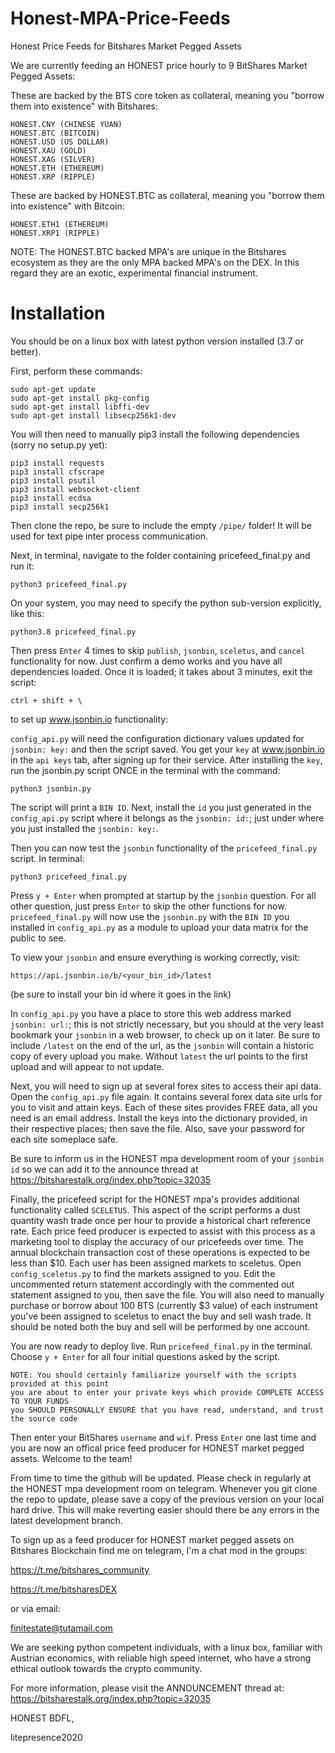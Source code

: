 # Honest-MPA-Price-Feeds
Honest Price Feeds for Bitshares Market Pegged Assets

We are currently feeding an HONEST price hourly to 9 BitShares Market Pegged Assets: 

These are backed by the BTS core token as collateral, meaning you "borrow them into existence" with Bitshares:

    HONEST.CNY (CHINESE YUAN)
    HONEST.BTC (BITCOIN)
    HONEST.USD (US DOLLAR)
    HONEST.XAU (GOLD)
    HONEST.XAG (SILVER)
    HONEST.ETH (ETHEREUM)
    HONEST.XRP (RIPPLE)

These are backed by HONEST.BTC as collateral, meaning you "borrow them into existence" with Bitcoin:

    HONEST.ETH1 (ETHEREUM)
    HONEST.XRP1 (RIPPLE)
    
NOTE: The HONEST.BTC backed MPA's are unique in the Bitshares ecosystem as they are the only MPA backed MPA's on the DEX.   In this regard they are an exotic, experimental financial instrument. 

# Installation
You should be on a linux box with latest python version installed (3.7 or better).

First, perform these commands:

    sudo apt-get update
    sudo apt-get install pkg-config
    sudo apt-get install libffi-dev
    sudo apt-get install libsecp256k1-dev

You will then need to manually pip3 install the following dependencies (sorry no setup.py yet):

    pip3 install requests
    pip3 install cfscrape
    pip3 install psutil
    pip3 install websocket-client
    pip3 install ecdsa
    pip3 install secp256k1

Then clone the repo, be sure to include the empty `/pipe/` folder!  It will be used for text pipe inter process communication.

Next, in terminal, navigate to the folder containing pricefeed_final.py and run it:

    python3 pricefeed_final.py 
  
On your system, you may need to specify the python sub-version explicitly, like this:
  
    python3.8 pricefeed_final.py 
  
Then press `Enter` 4 times to skip `publish`, `jsonbin`, `sceletus`, and `cancel` functionality for now.  Just confirm a demo works and you have all dependencies loaded.   Once it is loaded; it takes about 3 minutes, exit the script:

    ctrl + shift + \

to set up www.jsonbin.io functionality:

`config_api.py` will need the configuration dictionary values updated for `jsonbin: key:` and then the script saved.  You get your `key` at www.jsonbin.io in the `api keys` tab, after signing up for their service.   After installing the `key`, run the jsonbin.py script ONCE in the terminal with the command:

    python3 jsonbin.py 
    
The script will print a `BIN ID`.  Next, install the `id` you just generated in the `config_api.py` script where it belongs as the `jsonbin: id:`; just under where you just installed the `jsonbin: key:`.   

Then you can now test the `jsonbin` functionality of the `pricefeed_final.py` script.  In terminal:

    python3 pricefeed_final.py

Press `y + Enter` when prompted at startup by the `jsonbin` question.   For all other question, just press `Enter` to skip the other functions for now.   `pricefeed_final.py` will now use the `jsonbin.py` with the `BIN ID` you installed in `config_api.py` as a module to upload your data matrix for the public to see.

To view your `jsonbin` and ensure everything is working correctly, visit:

    https://api.jsonbin.io/b/<your_bin_id>/latest 

(be sure to install your bin id where it goes in the link)

In `config_api.py` you have a place to store this web address marked `jsonbin: url:`; this is not strictly necessary, but you should at the very least bookmark your `jsonbin` in a web browser, to check up on it later.  Be sure to include `/latest` on the end of the url, as the `jsonbin` will contain a historic copy of every upload you make.  Without `latest` the url points to the first upload and will appear to not update.

Next, you will need to sign up at several forex sites to access their api data.   Open the `config_api.py` file again.  It contains several forex data site urls for you to visit and attain keys.  Each of these sites provides FREE data, all you need is an email address.  Install the keys into the dictionary provided, in their respective places; then save the file.  Also, save your password for each site someplace safe. 

Be sure to inform us in the HONEST mpa development room of your `jsonbin id` so we can add it to the announce thread at https://bitsharestalk.org/index.php?topic=32035

Finally, the pricefeed script for the HONEST mpa's provides additional functionality called `SCELETUS`.  This aspect of the script performs a dust quantity wash trade once per hour to provide a historical chart reference rate.   Each price feed producer is expected to assist with this process as a marketing tool to display the accuracy of our pricefeeds over time.  The annual blockchain transaction cost of these operations is expected to be less than $10.   Each user has been assigned markets to sceletus.  Open `config_sceletus.py` to find the markets assigned to you.  Edit the uncommented return statement accordingly with the commented out statement assigned to you, then save the file.   You will also need to manually purchase or borrow about 100 BTS (currently $3 value) of each instrument you've been assigned to sceletus to enact the buy and sell wash trade.  It should be noted both the buy and sell will be performed by one account.  

You are now ready to deploy live.   Run `pricefeed_final.py` in the terminal.  Choose `y + Enter` for all four initial questions asked by the script.  

    NOTE: You should certainly familiarize yourself with the scripts provided at this point
    you are about to enter your private keys which provide COMPLETE ACCESS TO YOUR FUNDS
    you SHOULD PERSONALLY ENSURE that you have read, understand, and trust the source code

Then enter your BitShares `username` and `wif`.   Press `Enter` one last time and you are now an offical price feed producer for HONEST market pegged assets.   Welcome to the team!

From time to time the github will be updated.   Please check in regularly at the HONEST mpa development room on telegram.   Whenever you git clone the repo to update, please save a copy of the previous version on your local hard drive.   This will make reverting easier should there be any errors in the latest development branch.   
    
To sign up as a feed producer for HONEST market pegged assets on Bitshares Blockchain find me on telegram, I'm a chat mod in the groups:

https://t.me/bitshares_community

https://t.me/bitsharesDEX

or via email:

finitestate@tutamail.com

We are seeking python competent individuals, with a linux box, familiar with Austrian economics, with reliable high speed internet, who have a strong ethical outlook towards the crypto community. 

For more information, please visit the ANNOUNCEMENT thread at: https://bitsharestalk.org/index.php?topic=32035


HONEST BDFL,

litepresence2020
